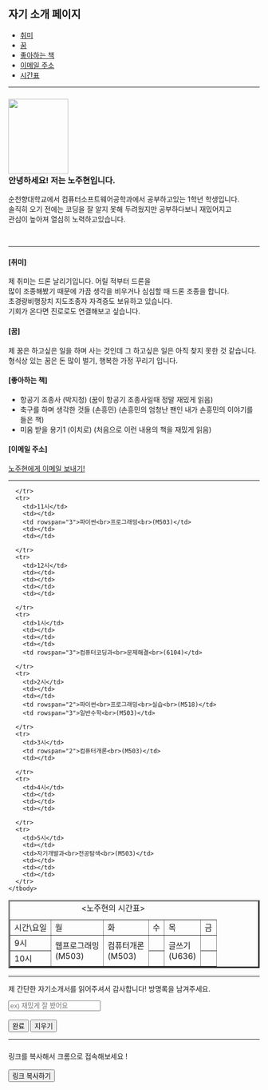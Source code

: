 <!DOCTYPE HTML>
<html>
  <link href="20243515노주현css과제.css" type="text/css" rel="stylesheet">
<head>
  <!--자기소개 페이지 만들기-->
  <title>자기소개페이지</title>
</head>

<body>
  <!--자기소개 페이지 내용-->
  <h2><div id="a">자기 소개 페이지</div></h2>
  
  <nav><div id = "e">
   <ul>
    <li><a href="사진들/드론.jpg">취미</a></li>
    <li><a href="사진들/고민하는 사진.jpg">꿈</a></li>
    <li><a href="사진들/항공기 조종사 책.jpg">좋아하는 책</a></li>
    <li><a href="사진들/이메일 사진.jpg">이메일 주소</a></li>
    <li><a href="사진들/시간표.jpg">시간표</a></li>
  </ul>
  </div></nav>
  <hr>
  <h3><img src="사진들/노주현 증명사진.jpg" width="120", height="150"/>
  <div id = "b">안녕하세요! 저는 노주현입니다.</div></h3>
  <p><div id = "c">순천향대학교에서 컴퓨터소프트웨어공학과에서 공부하고있는 1학년 학생입니다. 
    <br>솔직히 오기 전에는 코딩을 잘 알지 못해 두려웠지만 공부하다보니 재밌어지고 <br>관심이 높아져 열심히 노력하고있습니다.</div></p>
  <br><hr>
  
  <div class="container">
    <div class="combined-div">
  <h4><div id = "f">[취미]</div></h4>
  <p>제 취미는 드론 날리기입니다. 어릴 적부터 드론을 <br>많이 조종해봤기 때문에 가끔 생각을 비우거나 심심할 때 드론 조종을 합니다.<br>초경량비행장치 지도조종자 자격증도 보유하고 있습니다. <br>기회가 온다면 진로로도 연결해보고 싶습니다.</p>
  <h4><div id ="g">[꿈]</div></h4>
  <p>제 꿈은 하고싶은 일을 하며 사는 것인데 그 하고싶은 일은 아직 찾지 못한 것 같습니다. <br>형식상 있는 꿈은 돈 많이 벌기, 행복한 가정 꾸리기 입니다.</p>
   </div>
  </div>
  
  <h4><div id = "h">[좋아하는 책]</div></h4>
  <ul>
    <li>항공기 조종사 (박지청)   (꿈이 항공기 조종사일때 정말 재밌게 읽음)</li>
    <li>축구를 하며 생각한 것들 (손흥민)   (손흥민의 엄청난 팬인 내가 손흥민의 이야기를 들은 책)</li>
    <li>미움 받을 용기1 (이치로)   (처음으로 이런 내용의 책을 재밌게 읽음)</li>
  </ul>  
  <h4><div id = "i">[이메일 주소]</div></h4>
  <a href="mailto:shwngus18@naver.com">노주현에게 이메일 보내기!</a><hr>
  <table border ="3">
    <caption><div id = "j"><노주현의 시간표></div></caption>
    <tbody>
      <tr>
        <td>시간\요일</td>
        <td>월</td>
        <td>화</td>
        <td>수</td>
        <td>목</td>
        <td>금</td>
      </tr>
      <tr>
        <td>9시</td>
        <td rowspan="3">웹프로그래밍<br>(M503)</td>
        <td rowspan="2">컴퓨터개론<br>(M503)</td>
        <td></td>
        <td rowspan="2">글쓰기<br>(U636)</td>
        <td></td>
      </tr>
      <tr>
        <td>10시</td>
        <td></td>
        <td></td>
        
      </tr>
      <tr>
        <td>11시</td>
        <td></td>
        <td rowspan="3">파이썬<br>프로그래밍<br>(M503)</td>
        <td></td>
        <td></td>
    
      </tr>
      <tr>
        <td>12시</td>
        <td></td>
        <td></td>
        <td></td>
        <td></td>
     
      </tr>
      <tr>
        <td>1시</td>
        <td></td>
        <td></td>
        <td></td>
        <td rowspan="3">컴퓨터코딩과<br>문제해결<br>(6104)</td>
        
      </tr>
      <tr>
        <td>2시</td>
        <td></td>
        <td></td>
        <td rowspan="2">파이썬<br>프로그래밍<br>실습<br>(M518)</td>
        <td rowspan="3">일반수학<br>(M503)</td>
      
      </tr>
      <tr>
        <td>3시</td>
        <td rowspan="2">컴퓨터개론<br>(M503)</td>
        <td></td>
        
      </tr>
      <tr>
        <td>4시</td>
        <td></td>
        <td></td>
        <td></td>
        
      </tr>
      <tr>
        <td>5시</td>
        <td></td>
        <td>자기개발과<br>전공탐색<br>(M503)</td>
        <td></td>
        <td></td>
        <td></td>
      </tr>
    </tbody>
  </table><hr>
  <footer>
    <p><div id = "k">제 간단한 자기소개서를 읽어주셔서 감사합니다! 방명록을 남겨주세요.</div></p>
</footer>
<form>
  <input type="text" placeholder="ex) 재밌게 잘 봤어요" name="방명록">
</textarea><br><br>
<button type="submit">완료</button>
<button type="reset">지우기</button><hr>
</form>

<h3></h3><div id = "l">링크를 복사해서 크롬으로 접속해보세요 !</div></h3><br>
<button id="copyButton">링크 복사하기</button>

<script>
document.getElementById('copyButton').addEventListener('click', function() {
  var linkToCopy = 'file:///C:/Users/solan/Desktop/20243515%20%EB%85%B8%EC%A3%BC%ED%98%84/20243515%20%EB%85%B8%EC%A3%BC%ED%98%84.html';
  
  var tempInput = document.createElement('input');
  tempInput.value = linkToCopy;
  document.body.appendChild(tempInput);
  tempInput.select();
  document.execCommand('copy');
  document.body.removeChild(tempInput);
  
  alert('링크가 복사되었습니다: ' + linkToCopy);
});
</script>

</body>

